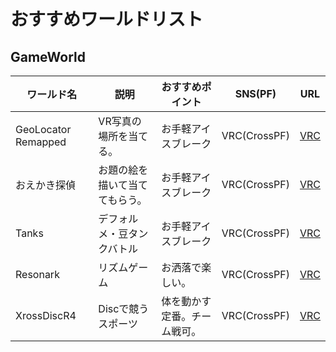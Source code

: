 # おすすめワールドリスト

## GameWorld
| ワールド名 | 説明 | おすすめポイント | SNS(PF) | URL |
| ---- | ---- | ---- | ---- | ---- |
| GeoLocator Remapped | VR写真の場所を当てる。 | お手軽アイスブレーク | VRC(CrossPF) | [VRC](https://vrchat.com/home/world/wrld_8abba687-ebfd-4356-846d-d069976df375)|
| おえかき探偵 | お題の絵を描いて当ててもらう。 | お手軽アイスブレーク | VRC(CrossPF) | [VRC](https://vrchat.com/home/world/wrld_038969d5-1a77-43d9-a435-ad1e9bf12542)|
| Tanks | デフォルメ・豆タンクバトル | お手軽アイスブレーク | VRC(CrossPF) | [VRC](https://vrchat.com/home/world/wrld_c7423848-bb22-4cba-9341-37d8b076b6fd)|
| Resonark | リズムゲーム | お洒落で楽しい。 | VRC(CrossPF) | [VRC](https://vrchat.com/home/world/wrld_236bb7cd-dca2-44a2-9542-3b965e15d37d)|
| XrossDiscR4 | Discで競うスポーツ | 体を動かす定番。チーム戦可。 | VRC(CrossPF) | [VRC](https://vrchat.com/home/world/wrld_ee209ad4-fa3c-4daf-bd0d-4fb901a9a3b7)|

